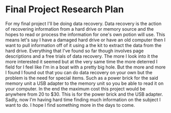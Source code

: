
# Final Project Research Plan
For my final project I'll be doing data recovery. Data recovery is the action of recovering information from a hard drive or memory source and the hopes to read or process the information for one's own potion will use. This means let's say I have a damaged hard drive or have an old computer then I want to pull information off of it using a the kit to extract the data from the hard drive. Everything that I've found so far though involves page descriptions and a free trials of data recovery. 
The more I look into it the more interested it seemed but at the very same time the more deterred I field for I feel like I'm in a boat with a pretty big hole. But the more and more I found I found out that you can do data recovery on your own but the problem is the need for special items. Such as a power brick for the said memory unit a USB adapter to the memory unit so you be able to read it on your computer. 
In the end the maximum cost this project would be anywhere from 20 to $30. This is for the power brick and the USB adapter. Sadly, now I'm having hard time finding much information on the subject I want to do. I hope I find something more in the days to come.
